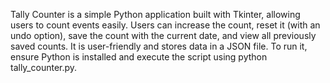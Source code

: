 Tally Counter is a simple Python application built with Tkinter,
 allowing users to count events easily. Users can increase the count,
 reset it (with an undo option), save the count with the current date, 
and view all previously saved counts. It is user-friendly and stores
 data in a JSON file. To run it, ensure Python is installed and execute
 the script using python tally_counter.py.
